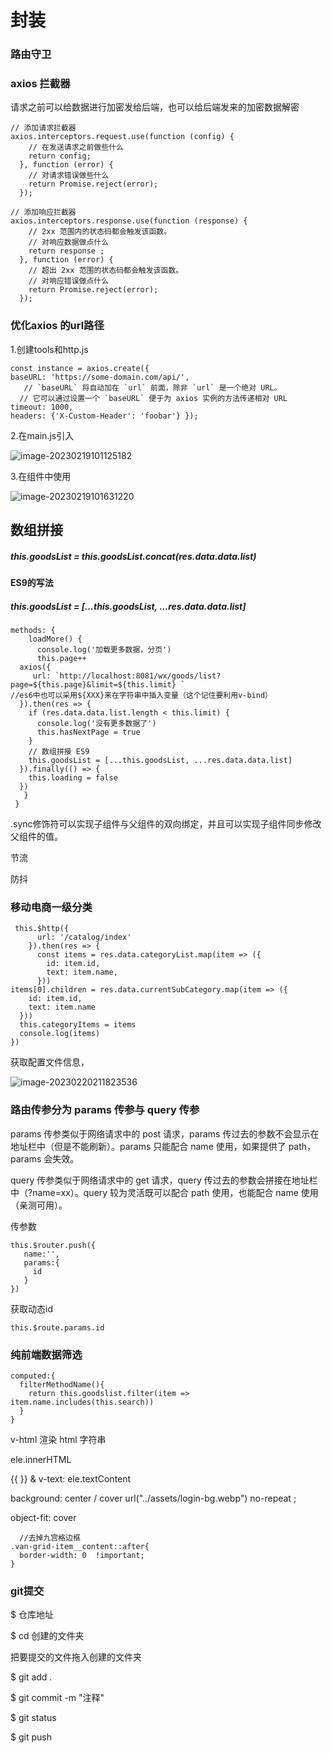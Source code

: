 # 封装



### 路由守卫

### axios 拦截器

请求之前可以给数据进行加密发给后端，也可以给后端发来的加密数据解密

```vue
// 添加请求拦截器
axios.interceptors.request.use(function (config) {
    // 在发送请求之前做些什么
    return config;
  }, function (error) {
    // 对请求错误做些什么
    return Promise.reject(error);
  });

// 添加响应拦截器
axios.interceptors.response.use(function (response) {
    // 2xx 范围内的状态码都会触发该函数。
    // 对响应数据做点什么
    return response ;
  }, function (error) {
    // 超出 2xx 范围的状态码都会触发该函数。
    // 对响应错误做点什么
    return Promise.reject(error);
  });
```



### 优化axios 的url路径

1.创建tools和http.js

```vue
const instance = axios.create({  
baseURL: 'https://some-domain.com/api/',  
   // `baseURL` 将自动加在 `url` 前面，除非 `url` 是一个绝对 URL。
  // 它可以通过设置一个 `baseURL` 便于为 axios 实例的方法传递相对 URL
timeout: 1000,  
headers: {'X-Custom-Header': 'foobar'} });
```

2.在main.js引入

![image-20230219101125182](C:\Users\wedo\AppData\Roaming\Typora\typora-user-images\image-20230219101125182.png)

3.在组件中使用

![image-20230219101631220](C:\Users\wedo\AppData\Roaming\Typora\typora-user-images\image-20230219101631220.png)

## 数组拼接

##### this.goodsList = this.goodsList.concat(res.data.data.list)

#### ES9的写法

##### this.goodsList  = [...this.goodsList, ...res.data.data.list]



```vue
methods: {
    loadMore() {
      console.log('加载更多数据，分页')
      this.page++
  axios({
     url: `http://localhost:8081/wx/goods/list?page=${this.page}&limit=${this.limit} `  
//es6中也可以采用${XXX}来在字符串中插入变量（这个记住要利用v-bind）
  }).then(res => {
    if (res.data.data.list.length < this.limit) {
      console.log('没有更多数据了')
      this.hasNextPage = true
    }
    // 数组拼接 ES9
    this.goodsList = [...this.goodsList, ...res.data.data.list]
  }).finally(() => {
    this.loading = false
  })
   }
 }
```




.sync修饰符可以实现子组件与父组件的双向绑定，并且可以实现子组件同步修改父组件的值。

 节流   

防抖

### 移动电商一级分类

```vue
 this.$http({
      url: '/catalog/index'
    }).then(res => {
      const items = res.data.categoryList.map(item => ({
        id: item.id,
        text: item.name,
      })) 
items[0].children = res.data.currentSubCategory.map(item => ({
    id: item.id,
    text: item.name
  }))
  this.categoryItems = items
  console.log(items)
})
```

获取配置文件信息，

![image-20230220211823536](C:\Users\wedo\AppData\Roaming\Typora\typora-user-images\image-20230220211823536.png)

### 路由传参分为 params 传参与 query 传参

params 传参类似于网络请求中的 post 请求，params 传过去的参数不会显示在地址栏中（但是不能刷新）。params 只能配合 name 使用，如果提供了 path，params 会失效。

query 传参类似于网络请求中的 get 请求，query 传过去的参数会拼接在地址栏中（?name=xx）。query 较为灵活既可以配合 path 使用，也能配合 name 使用（亲测可用）。



传参数

```vue
this.$router.push({
   name:'',
   params:{
     id
   }
})
```

获取动态id

```vue
this.$route.params.id
```

### 纯前端数据筛选

```vue
computed:{
  filterMethodName(){
    return this.goodslist.filter(item => item.name.includes(this.search))
  }
}
```



v-html 渲染 html 字符串

ele.innerHTML

{{ }}  & v-text:    ele.textContent

background: center / cover url("../assets/login-bg.webp") no-repeat ;

object-fit: cover

```vue
  //去掉九宫格边框
.van-grid-item__content::after{
  border-width: 0  !important;  
}
```

### git提交

$ 仓库地址

$  cd  创建的文件夹

把要提交的文件拖入创建的文件夹

$ git add .

$ git commit -m "注释"

$ git status

$ git push
